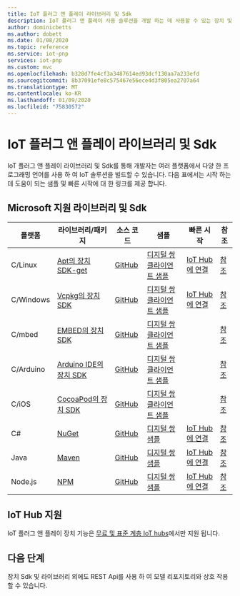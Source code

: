 ```yaml
---
title: IoT 플러그 앤 플레이 라이브러리 및 Sdk
description: IoT 플러그 앤 플레이 사용 솔루션을 개발 하는 데 사용할 수 있는 장치 및 서비스 라이브러리에 대 한 정보입니다.
author: dominicbetts
ms.author: dobett
ms.date: 01/08/2020
ms.topic: reference
ms.service: iot-pnp
services: iot-pnp
ms.custom: mvc
ms.openlocfilehash: b328d7fe4cf3a3487614ed93dcf130aa7a233efd
ms.sourcegitcommit: 8b37091efe8c575467e56ece4d3f805ea2707a64
ms.translationtype: MT
ms.contentlocale: ko-KR
ms.lasthandoff: 01/09/2020
ms.locfileid: "75830572"
---
```

# <a name="iot-plug-and-play-libraries-and-sdks"></a>IoT 플러그 앤 플레이 라이브러리 및 Sdk

IoT 플러그 앤 플레이 라이브러리 및 Sdk를 통해 개발자는 여러 플랫폼에서 다양 한 프로그래밍 언어를 사용 하 여 IoT 솔루션을 빌드할 수 있습니다. 다음 표에서는 시작 하는 데 도움이 되는 샘플 및 빠른 시작에 대 한 링크를 제공 합니다.

## <a name="microsoft-supported-libraries-and-sdks"></a>Microsoft 지원 라이브러리 및 Sdk

| 플랫폼 | 라이브러리/패키지 | 소스 코드 | 샘플 | 빠른 시작 | 참조 |
| -------- | ------- | ----------- | ------ | ---------- | --------- |
| C/Linux  | [Apt의 장치 SDK-get](https://github.com/Azure/azure-iot-sdk-c/blob/public-preview/iothub_client/readme.md#aptgetpackage) | [GitHub](https://github.com/Azure/azure-iot-sdk-c/tree/public-preview) | [디지털 쌍 클라이언트 샘플](https://github.com/Azure/azure-iot-sdk-c/tree/public-preview/digitaltwin_client/samples) | [IoT Hub에 연결](./quickstart-connect-pnp-device-c-linux.md) | [참조](https://docs.microsoft.com/azure/iot-hub/iot-c-sdk-ref/) |
| C/Windows  | [Vcpkg의 장치 SDK](https://github.com/Azure/azure-iot-sdk-c/blob/public-preview/doc/setting_up_vcpkg.md#setup-c-sdk-vcpkg-for-windows-development-environment) | [GitHub](https://github.com/Azure/azure-iot-sdk-c/tree/public-preview) | [디지털 쌍 클라이언트 샘플](https://github.com/Azure/azure-iot-sdk-c/tree/public-preview/digitaltwin_client/samples) | [IoT Hub에 연결](./quickstart-connect-pnp-device-c-windows.md) | [참조](https://docs.microsoft.com/azure/iot-hub/iot-c-sdk-ref/) |
| C/mbed  | [EMBED의 장치 SDK](https://github.com/Azure/azure-iot-sdk-c/blob/public-preview/iothub_client/readme.md#mbed) | [GitHub](https://github.com/Azure/azure-iot-sdk-c/tree/public-preview) | [디지털 쌍 클라이언트 샘플](https://github.com/Azure/azure-iot-sdk-c/tree/public-preview/digitaltwin_client/samples) |  | [참조](https://docs.microsoft.com/azure/iot-hub/iot-c-sdk-ref/) |
| C/Arduino  | [Arduino IDE의 장치 SDK](https://github.com/Azure/azure-iot-sdk-c/blob/public-preview/iothub_client/readme.md#arduino) | [GitHub](https://github.com/Azure/azure-iot-sdk-c/tree/public-preview) | [디지털 쌍 클라이언트 샘플](https://github.com/Azure/azure-iot-sdk-c/tree/public-preview/digitaltwin_client/samples) |  | [참조](https://docs.microsoft.com/azure/iot-hub/iot-c-sdk-ref/) |
| C/iOS  | [CocoaPod의 장치 SDK](https://cocoapods.org/pods/AzureIoTHubClient) | [GitHub](https://github.com/Azure/azure-iot-sdk-c/tree/public-preview) | [디지털 쌍 클라이언트 샘플](https://github.com/Azure/azure-iot-sdk-c/tree/public-preview/digitaltwin_client/samples) |  | [참조](https://docs.microsoft.com/azure/iot-hub/iot-c-sdk-ref/) |
| C#    | [NuGet](https://www.nuget.org/packages/Microsoft.Azure.Devices.DigitalTwin.Client) | [GitHub](https://github.com/Azure/azure-iot-sdk-csharp) | [디지털 쌍 샘플](https://github.com/Azure-Samples/azure-iot-samples-csharp/tree/master/digitaltwin/Samples) | [IoT Hub에 연결](./quickstart-connect-pnp-device-csharp.md) | [참조](https://docs.microsoft.com/dotnet/api/overview/azure/iot/client?view=azure-dotnet) |
| Java   | [Maven](https://mvnrepository.com/artifact/com.microsoft.azure.sdk.iot/digital-twin-device-client-preview/1.0.0) | [GitHub](https://github.com/Azure/azure-iot-sdk-java) | [디지털 쌍 샘플](https://github.com/Azure-Samples/azure-iot-samples-java/tree/master/digital-twin/Samples) | [IoT Hub에 연결](./quickstart-connect-pnp-device-java.md) | [참조](https://docs.microsoft.com/java/api/com.microsoft.azure.sdk.iot.device) |
| Node.js | [NPM](https://www.npmjs.com/package/azure-iot-digitaltwins-device) | [GitHub](https://github.com/Azure/azure-iot-sdk-node/tree/digitaltwins-preview) | [디지털 쌍 샘플](https://github.com/Azure/azure-iot-sdk-node/tree/digitaltwins-preview/digitaltwins/samples) | [IoT Hub에 연결](./quickstart-connect-pnp-device-node.md) | [참조](https://docs.microsoft.com/java/api/com.microsoft.azure.sdk.iot.device) |

## <a name="iot-hub-support"></a>IoT Hub 지원

IoT 플러그 앤 플레이 장치 기능은 [무료 및 표준 계층 IoT hubs](../iot-hub/iot-hub-scaling.md)에서만 지원 됩니다.

## <a name="next-steps"></a>다음 단계

장치 Sdk 및 라이브러리 외에도 REST Api를 사용 하 여 모델 리포지토리와 상호 작용할 수 있습니다.